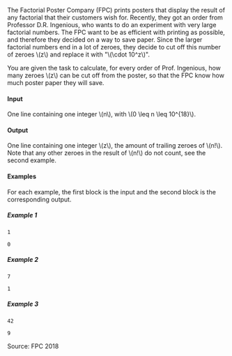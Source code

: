 The Factorial Poster Company (FPC) prints posters that display the result of
any factorial that their customers wish for.
Recently, they got an order from Professor D.R. Ingenious, who wants to do an
experiment with very large factorial numbers.
The FPC want to be as efficient with printing as possible, and therefore they
decided on a way to save paper.
Since the larger factorial numbers end in a lot of zeroes, they decide to cut
off this number of zeroes \\(z\\) and replace it with "\\(\cdot 10^z\\)".

You are given the task to calculate, for every order of Prof. Ingenious, how
many zeroes \\(z\\) can be cut off from the poster, so that the FPC know how
much poster paper they will save.

#### Input
One line containing one integer \\(n\\), with \\(0 \leq n \leq 10^{18}\\).

#### Output
One line containing one integer \\(z\\), the amount of trailing zeroes of \\(n!\\).
Note that any other zeroes in the result of \\(n!\\) do not count, see the second
example.

#### Examples
For each example, the first block is the input and the second block is the corresponding output.
##### Example 1
```
1
```
```
0
```
##### Example 2
```
7
```
```
1
```
##### Example 3
```
42
```
```
9
```

Source: FPC 2018
